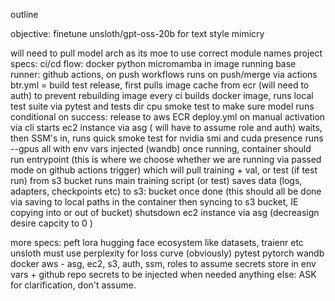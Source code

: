 outline

objective: finetune unsloth/gpt-oss-20b for text style mimicry

will need to pull model arch as its moe to use correct module names
project specs:
    ci/cd flow:
        docker
        python
        micromamba in image running base
        runner: github actions, on push 
        workflows
            runs on push/merge via actions
            btr.yml = build test release, 
                first pulls image cache from ecr (will need to auth) to prevent rebuilding image every ci
                builds docker image, 
                runs local test suite via pytest and tests dir
                    cpu smoke test to make sure model runs
                conditional on success: release to aws ECR 
            deploy.yml
                on manual activation via cli
                starts ec2 instance via asg ( will have to assume role and auth)
                waits, then SSM's in,
                    runs quick smoke test for nvidia smi and cuda presence
                runs --gpus all with env vars injected (wandb)
                    once running, container should run entrypoint (this is where we choose whether we are running via passed mode on github actions trigger)
                    which will pull training + val, or test (if test run) from s3 bucket
                    runs main training script (or test)
                    saves data (logs, adapters, checkpoints etc) to s3: bucket once done (this should all be done via saving to local paths in the container then syncing to s3 bucket, IE copying into or out of bucket)
                shutsdown ec2 instance via asg (decreasign desire capcity to 0 )

more specs:
    peft lora
    hugging face ecosystem like  datasets, traienr etc
    unsloth
    must use perplexity for loss curve (obviously)
    pytest
    pytorch
    wandb
    docker
    aws - asg, ec2, s3, auth, ssm, roles to assume
    secrets store in env vars + github repo secrets to be injected when needed 
    anything else: ASK for clarification, don't assume.
    


                
                

                
